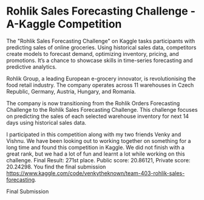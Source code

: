 # Rohlik Sales Forecasting Challenge - A-Kaggle Competition
The "Rohlik Sales Forecasting Challenge" on Kaggle tasks participants with predicting sales of online groceries. Using historical sales data, competitors create models to forecast demand, optimizing inventory, pricing, and promotions. It’s a chance to showcase skills in time-series forecasting and predictive analytics.

Rohlik Group, a leading European e-grocery innovator, is revolutionising the food retail industry. The company operates across 11 warehouses in Czech Republic, Germany, Austria, Hungary, and Romania.

The company is now transitioning from the Rohlik Orders Forecasting Challenge to the Rohlik Sales Forecasting Challenge. This challenge focuses on predicting the sales of each selected warehouse inventory for next 14 days using historical sales data.

I participated in this competition along with my two friends Venky and Vishnu. We have been looking out to working together on something for a long time and found this competition in Kaggle.
We did not finish with a great rank, but we had a lot of fun and learnt a lot while working on this challenge.
Final Result: 271st place. Public score: 20.86121, Private score: 20.24298.
You find the final submission https://www.kaggle.com/code/venkytheknown/team-403-rohlik-sales-forecasting.

Final Submission
